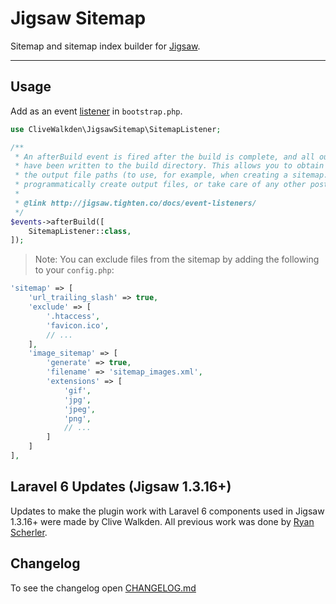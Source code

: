 # Jigsaw Sitemap

Sitemap and sitemap index builder for [Jigsaw](https://jigsaw.tighten.co).

---

## Usage

Add as an event [listener](https://jigsaw.tighten.co/docs/event-listeners) in `bootstrap.php`.

```php
use CliveWalkden\JigsawSitemap\SitemapListener;

/**
 * An afterBuild event is fired after the build is complete, and all output files
 * have been written to the build directory. This allows you to obtain a list of
 * the output file paths (to use, for example, when creating a sitemap.xml file),
 * programmatically create output files, or take care of any other post-processing tasks.
 *
 * @link http://jigsaw.tighten.co/docs/event-listeners/
 */
$events->afterBuild([
    SitemapListener::class,
]);
```

> Note: You can exclude files from the sitemap by adding the following to your `config.php`:

```php
'sitemap' => [
    'url_trailing_slash' => true,
    'exclude' => [
        '.htaccess',
        'favicon.ico',
        // ...
    ],
    'image_sitemap' => [
        'generate' => true,
        'filename' => 'sitemap_images.xml',
        'extensions' => [
            'gif',
            'jpg',
            'jpeg',
            'png',
            // ...
        ]
    ]
],
```

## Laravel 6 Updates (Jigsaw 1.3.16+)
Updates to make the plugin work with Laravel 6 components used in Jigsaw 1.3.16+ were made by Clive Walkden. All previous work was done by [Ryan Scherler](https://github.com/eastslopestudio/jigsaw-sitemap).

## Changelog
To see the changelog open [CHANGELOG.md](./CHANGELOG.md)
